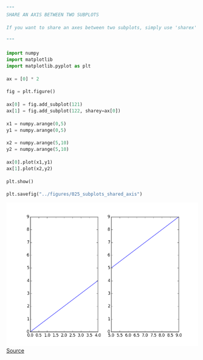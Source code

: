 ```python
"""
SHARE AN AXIS BETWEEN TWO SUBPLOTS

If you want to share an axes between two subplots, simply use 'sharex' or 'sharey' when creating the subplot. 

"""

import numpy
import matplotlib 
import matplotlib.pyplot as plt

ax = [0] * 2

fig = plt.figure()

ax[0] = fig.add_subplot(121)
ax[1] = fig.add_subplot(122, sharey=ax[0])

x1 = numpy.arange(0,5)
y1 = numpy.arange(0,5)

x2 = numpy.arange(5,10)
y2 = numpy.arange(5,10)

ax[0].plot(x1,y1)
ax[1].plot(x2,y2)

plt.show()

plt.savefig("../figures/025_subplots_shared_axis")

```
![](/figures/025_subplots_shared_axis.png)
[Source](/python/025_subplots_shared_axis.py)